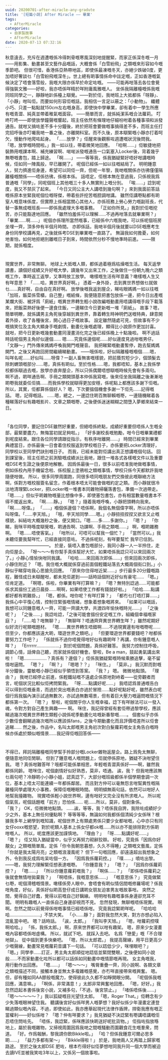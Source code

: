 ```yaml
---
uuid: 20200701-after-miracle-any-gradute
title: '[短篇小說] After Miracle —— 畢業'
tags:
  - AfterMiracle
categories:
  - 自家製故事
  - AfterMiracle
date: 2020-07-13 07:32:16
---
```

秋意遠去，充斥在週遭嘅係冷得刺骨嘅寒風深刻地提醒緊，而家正係深冬嘅一月——用影集、動畫甚至文藝作品嘅話，大概會係「白雪紛飛」之類嘅來形容如今嘅季節吧。
但很可惜，香港係亞熱帶地區，即使係最凍嘅冬天，亦絕少跌破0度，更加唔好奢談乜「白雪紛飛嘅深冬」。世上總有啲事情係命中註定嘅，正如香港嘅氣候決定了唔會落雪般，我嘅大限亦係早於命定咗嘅。
——可能再咁落去各位會覺得強裝文雅——好啦，我亦唔係咩精於咩附庸風雅嘅人。
坐係我隔離檯嘅係我嘅同班同學之一，靜靜地趴係檯上瞓覺。——對於佢，我哋班上大抵都係「呀靜」、「小靜」咁叫佢。而要如何形容佢嘅話，我相信一言足以蔽之：「小動物」。
纖體小巧、只差一點點就150cm左右嘅身高，即使快中學畢業，卻有着中一學生所應有嘅青澀、純真並帶着稚氣嘅面容。
——簡單而言，就係純潔系嘅合法蘿莉。
叮咚叮咚——即使放學鐘聲嘅響起，班主任依然有條理地仔細吩咐着各種事項和派發通告。就咁又搞咗差不多十分鐘後，終於把班會要做嘅事搞得差不多，而班主任打完招呼後亦叮囑我哋一番之後，亦離開科室。而不久後，原本瞓緊嘅小靜亦打着呵欠，慢動作地爬咗起身。
「……放學？」佢醒來後觀察咗週遭嘅狀況後問我。
「嗯，放學嘅時間啦。」我一如以往，帶着微笑地回應。
「哈啊……」佢敏捷地把裝飾用嘅課本啊、補充練習啊、啱啱派發嘅通告一口氣塞入Locker後，背着幾乎無嘢嘅書包，踏上歸途。
「啊……」
——等等我，係我猶疑緊好唔好咁講嘅時候，佢如同一陣風般，早已離開了。
呢個已經係一如以往嘅結局了。
明明鍾意人，努力擠進佢身邊，希望可以同佢一齊，但呢一年黎，我哋嘅關係亦彷彿僅僅隔離檯嘅關係——唔係彷彿，係根本係。
話唔定，佢根本無在意過我，只係視我爲普通嘅「同學」，同呢個班上其他嘅三十多人無實則上嘅分別。
「唉……」諗到呢度，我又不禁灰了起來。
「今日又同公主大人講唔到幾句啊？」來到我面前答話嘅係原本坐緊我呢個位嘅呀傑，帶着些許挖苦嘅腔調咁講。
雖然佢講嘢點都有啲窒人嘅意味係度，但實際上係相當關心其他人，亦係班務上勞心勞力嘅副班長，代替一事無成嘅班長——即係我處理大多嘅事務。
「正如你所見。」我對於佢嘅挖苦，亦只能豁達地回應。
「雖然怕羞係可以理解……不過再咁落去就畢業啊？」
「畢業……啊……」
呢個亦係理所當然嘅事，已經係中六嘅我哋，可以係呢個班房坐埋一齊，頂多仲有半個月時間。
亦即係話，我哋半個月後就要以DSE嘅應考生身份同學校講再見，之後就係考DSE到畢業嘅一直路了。
無論我如何擔憂，如何地害怕，如何地拒絕別離嘅日子到來，時間依然分秒不慢地準時前進。
——限期，就係嗰度。 

#

現實世界，非常無聊。
地球上大抵嘅人類，都係過着極爲枯燥嘅生活。
每天返學讀書，讀個好成績又升好嘅大學，讀幾年又出來工作，之後做住一份朝九晚六之類嘅工作，準時返工返學，又準時放工放學。
噉樣嘅生活有咩意義？噉樣嘅人生又有咩意思？
「……哈，異世界真好啊。」
憑着一身外掛，去到異世界想做乜就做乜……真好啊，自由自在真好啊。
放學後嘅我返到屋企，睇咗眼媽媽一如以往嘅「加班，飯菜係雪櫃，自己整」嘅紙條，我便隨意把書包放係一邊，把今日出產嘅某爛大街、被評爲「廁紙」嘅異世界轉生輕小說改編嘅動畫用唔講得嘅手段下載落來，把飯菜熱好後便一邊食住飯，一邊睇住今日更新嘅一堆「廁紙」。
故事？嗯，簡單明瞭，就係講男主角死後穿越到異世界，靠着轉生時神明們送嘅特典，肆意開着外掛，收了各種後宮，開心過日子嘅故事。
設定雖然隨處可見，但故事有不少嘅搞笑位及主角大顯身手嘅劇情，動畫化後嘅處理，顯得比小說原作更加討喜。
就咁，把今日更新嘅幾套動畫同漫畫消化完之後已經係晚上十點幾啦。
啊不過話時話呢個男主角好似邊個……
嗯……究竟係邊個呢……好似邊度見過咁嘅男仔。
「文靜〜」門外傳來媽媽呼喚我開門嘅聲音。
我把睇緊嘅動畫暫停，跑去幫媽媽開門，之後又再跑回房間繼續睇動畫。
——哦係啦，好似隔離檯嘅嗰個……嗯，叫咩名呢……好似叫……呀偉？一副人畜無害嘅樣貌，把前蔭剪短少少，個頭髮去除刺蝟頭嘅部分……嗯，真係有啲似。至於性格……嗯，我都唔知，基本上我係學校都係瞓過去嘅，放學亦直奔屋企，所以只係偶爾唔想瞓嘅時候先會有多兩句。
啊不過，啲咩通告啊、手冊之類開頭基本仲係我寫嘅，後來佢坐我隔離之後漸漸地啲嘢我就委任佢搞……而我係學校就瞓得更加安穩，係呢點上都應該多謝下佢嘅。
所以，其實，佢都算係個好人？
嗯，下次要搵個機會多謝一下佢先……記得嘅話。
嗯，記得嘅話。
……嗯，總之，一邊諗住啲百無聊賴嘅嘢，一邊隨機睇着各種睇落好似有趣嘅影片、文章之類嘅嘢，之後便係迷迷糊糊之間墮入夢鄉來結束一日。

#

「各位同學，要記住DSE雖然好重要，但絕唔係終點，成績好重要但唔係人生嘅全部，最緊要盡力，無悔當初就足夠啦。」
「好多謝校長嘅勉勵，咁今日嘅畢業禮都到呢度結束。跟住各位同學請跟從指示，有秩序咁離開……」
時間已經來到畢業典禮當日，亦係最後一日會着住校服返到學校嘅日子，亦係要把Locker清理好，同學校以至同學們訣別嘅日子。
而我，已經未能對佢講出真正想講嘅個句話。
回到課室後，班主任把之前測驗嘅成績派比我哋，跟住一堆各式各樣嘅文件以及重要嘅DSE考生證之後便原地解散。
因爲係最後一日，很多以前唔准我哋做嘅事情，例如係校內用手機留念啦、係校服上塗鴉啦之類嘅事情，學校只係今天都默許我哋隨便咁做。
所以，很多同學周圍跑，同很多唔同嘅朋友們交換彼此嘅聯絡方法啊，係對方嘅校服簽名留念，作着根本唔太可能會做嘅約定之類。
而小靜就很冷淡地清理緊Locker，把Locker嘅一堆書本同雜物掃曬落書包，準備一次過帶走。
「嗯……」但似乎啲雜物嘅量比想像中多，即使塞包書包，亦有相當數量嘅書本不得不擺返出來。
「啊……靜。」
「嗯？」隨着我嘅呼喚，小靜把頭轉向我來。「啊……呀偉。」
「……」嗰個係邊個？唔係啊，我個名無個偉字啊，所以亦唔係叫呀偉。「……李天旭。」
「哦，李天旭同學……嗯。」小靜扭扭捏捏又欲言又止嘅樣貌，糾結咗大概幾秒之後，便又開口。「嗯……多……多謝你。」
「嗯？」
「你睇，我咪平時喺度瞓覺嘅，啲通告啊、功課啊、手冊之類嘅……」
啊，嗰啲雜務啊。
「嗯……唔使客氣。」
「咁所以，可唔可以幫我一個忙？」
「當然可以。」我未聽佢要我幫咩忙，已經直接同意咗。
不過係呢刻，有咩要幫忙 我早已估到。
——————————。
於是，裝唔入書包嘅部分，我同小靜一人一半拎住，走向佢屋企。
「呀〜〜〜有你幫手真係幫好大忙，如果唔係我諗只可以來回兩次了。」小靜心情愉快咁同我講。
「哈哈……來回兩次即係……」但來回兩次即係，小靜住附近？
「嗯。我住嘅大概就係穿過前面個輕鐵站落去大概兩個街口到。」小靜似乎睇穿咗我心思搶先回應。
「原來你住得咁近架……」步行最多20分鐘嘅路程，難怪成日未瞓醒咁，都未見佢遲到——話時話個附近好似有豪宅……
「嗯。」佢肯定道。
「啊嗯，係啦，你畢業有咩打算嘛？」
「嗯？無特別諗過……可能都係求其搵份工過日晨掛……啊啊，如果唔使工作都有錢就好啦。」
「哈哈……點講都好都有啲難掛。」
「嗯，都係。咁你呢？有咩打算？」
「都冇乜打唔打算……」我係心中平復心情，控制住緊張嘅情緒，想象着想象嘅將來。
「如果可以嘅話，我想可以同鍾意嘅人一齊，可能一齊讀大學，共渡四年愉快嘅時光……」
「之後呢？」
「之後……」我諗咗諗，「之後可能會搵份安定嘅工作，組織個幸福嘅家庭？」
「……哈？咁無聊？」
「無聊咩？唔通齊齊異世界轉生咩？」雖然呢期好似好流行呢類嘅題材。
「嗯……異世界轉生唔錯啊……不過現實邊有咁嘅嘢呢……但至少，你都應該遠大啲，環遊世界之類吧。」
「但要環遊世界都要錢吧？咁都係要努力工作吧？」
「係就係不過你唔覺得咁好似有趣啲咩？再講，你有鍾意嘅人咩？」
「Errrrrr………………」對於呢個問題，真係好難答。
我努力控制住呼吸，調節心情，話俾自己聽，而家就係個好機會。黎啦，Be a man，鼓起勇氣講出來啦！
「嗯………………？真係有？邊個？」佢係我猶疑緊嘅時候乘勝追擊，毫不留情咁逼問。
「嗯？」
「啊？」
「嗯嗯？？」
「咪住。」
「莫非。」
我沉默而對嘅半分鐘後，靈敏嘅小靜已經似乎領悟到答案。
「我？」
嗯。
微微地點頭。
「理由？」
我哋已經停止前進，係輕鐵站嘅不遠處企係原地對峙着——從旁觀者而言，呢個狀況比較似佢拷問緊我。
「呀……點講好呢……」
我唔認爲普通嘅告白可以得到佢嘅垂青，而過於突出嘅表白亦過於冒險……點好呢點好呢，雖然表白呢個行爲我腦內演示試過無數次，亦試過無數場景，但有着巨大壓力嘅逼問嘅情況下都係第一次。
「嗯？」
黎啦，呢個關乎你人生嘅幸福，諗下有咩辦法可以一發入魂，令對方對自己產生興趣——
啊。
咪住，我記得曾經有套佢帶過黎學校，應該睇過幾次嘅異世界轉生類輕小說係呢季動畫化咗嘅新番黎嘅……。
個套似乎亦係少數佢會翻睇過幾次嘅所以應該係fans，之後今期動畫化而且評價唔差所以佢會追睇……
然之後，作品中，名叫太郎嘅男主角初次對白髮蘿莉嘅女主角告白嘅時候亦係處於類似嘅情景……我記得佢嘅回答係——

#

不得已，拜託隔離檯嘅同學幫手拎部分嘅Locker雜物返屋企。路上爲免太無聊，便隨意地同佢閒聊。
但到了鍾意嘅人嘅問題上，佢就停係原地，猶疑不決咁望住我。
嗯？真係咁難答咩？哦都可能係單相思，年輕嘅青澀真係好——啊，雖然我都係同齡。
嗯咪住，呢個劇情好似好熟悉，莫非，唔通。
誒，我？
但我哋應該無乜兩句吧？冷靜啲小小靜小姐，認真諗下，大部分嘅班級都係半個學期會調一次位，基本上唔太可能連續一年都係鄰居。
而且對方仲可以毫無怨言咁幫異性嘅隔離檯同學處理大小事務，保障佢嘅睡眠時間。
明明傾無兩句話，依然可以咁好人地幫我擡雜物。
現實唔係輕小說世界啊，邊有咁好又完全沒有所求嘅人。
所以呢個氣氛，呢個話題嘅「前方」恐怕係……
呃……所以，莫非，個對象係。
「我？」
OK，佢微微地點頭。
……誒，等等，我？唔係我自誇，我除咗成績好少少之外，基本上無任何優點啊？
等等等等，無論如何我都係個清純少女係咪？根據我多年上網學到嘅知識，呢個世界上有類處男係只要少女都啱嘅，心中亦只有同女仔ooxx嘅慾望，對於呢類人基本上係女仔都ok嘅……所以亦不能排除對方係啲咁嘅人。
所以，呢度應該更加謹慎地。
「理由？」
「呀……點講好呢……」
「嗯？」
佢又陷入猶疑當中，似乎又再努力砌辭狡辯。
好啦，究竟係「因爲你好靚女」之類嘅簡單風，定係「你令我朝思暮想，久久不得睡」之類嘅文藝風，定係「你就是我太陽月亮」之類嘅浪漫風呢？
但下一句嘅回應，卻遠遠超出我想象之外，令到我反成爲咗呆咗個一方。
「因爲我係蘿莉控。」
「噗……」噴咗出黎。
——嗯，我努力理解緊佢想表達嘅嘢。
「你鍾意我？」
「嗯？」
「因爲你係蘿莉控？」
「嗯……」
「所以你鍾意蘿莉嘅我？」
「啊係……？」
「即係唔係蘿莉之後就會無情咁拋棄我？」
「啊唔係，我嘅意思係……」
「嘅意思係？」
究竟做緊乜嘢，呢個滑稽嘅情景。噉樣係旁人眼中，會唔會有啲似情侶間嘅修羅場呢？係我咁角度，好似，真係好似啲高登仔成日講啲女朋友迫害男友嘅故事咁。
突然之間，覺得自己好蠢，覺得以前嘅自己好黐線。
明明咁有趣嘅事係身邊卻充耳不聞。
明明有趣嘅人一直係自己身邊卻視而不見。
忽然發現，無聊嘅唔係現實。
啊啊。忽然之間以前覺得係咁嘅事情已經唔係咁。
究竟我諗緊啲咩呢。
「哈哈哈哈……………………」不禁大笑。
「小……靜？」面對我忽然大笑，對方亦想必陷入混亂當中吧。
嗯？話時話。
「誒，太郎。」
「我叫李天旭。」
「嗯，咁蘿莉控噗啊哈哈。」
「係，我係太郎。」
啊，原來世界都可以咁有趣架。
嗯，原來少女漫畫嘅內容都唔係咁虛構。
所以，就試下吧。
就踩入去吧。
名爲「戀愛」嘅「不合理地獄」。
從中搵到更多快樂吧。
「嗯，所以太郎君。」
我提高聲線，用平日更高少少嘅聲線，動畫常見嘅蘿莉音講下一句話。
「可以踎低少少，咪埋眼吧？」
「嗯。」同學李……訂正，男主角太郎順從地踎低並緊閉雙眼，之後便如同小說般……不而家動畫化咗所以都可以話係如同動畫中嘅情節嘅再現。
女主角嘅我，用行動作出回應。
「嗯……」
「嗯〜〜〜」
嘴脣重疊一齊，同小說啊、各類文章之類嘅描述不同，接觸本身並無太多複雜嘅感覺，亦冇咩直接帶來嘅興奮。
嗯。但，卻有種如同AA膠般嘅魔力，使得彼此久久都不如睜開眼分開。
「呢個係我嘅回應，滿意嘛。」
「啊係，非常滿意！」太郎非常興奮地回應。
「嗯，好好。」我忽然諗起本書係後宮小說，又補多句，「不過，後宮禁止。」
「啫係唔係後……」
「嗯〜〜〜〜〜？」我以狐疑嘅目光望住太郎。
「嗯，Roger That。」佢轉念有少少失落嘅眼神望住我。
聽講後宮好似係咩男人嘅夢想？我好似係少年漫畫定連登睇過類似嘅內容。不過，即使如此，我亦應舉起現代法律作盾牌，捍衛我應有嘅正當權利——好似係咁？
「嗯？仲有咩要求？」我見猶疑不決諗緊有嘢講唔講嘅佢忍唔住問咗先。
「唔係，我諗緊，係咪應該快啲送好呢批貨物。」
佢指咗指放喺地上，屬於我嘅雜物，又掃視周圍因爲我哋之間嘅騷動而圍觀食花生嘅羣衆，問道。
「好。作爲報酬，黎我請你飲Bikkle啦。」
「哈？但係我鍾意可爾必思多啲……」
「益力多都有架〜」
「Bikkle得啦！」
於是，我哋兩人又再踏上歸家嘅路途。
至於之後太郎DSE 肥咗，根本冇得好似佢夢想咁同我升同一個大學而被迫去讀IVE並被我笑咗3年以上，又係另一個故事啦。